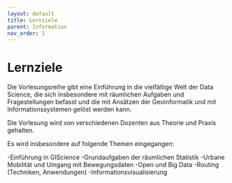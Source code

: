 ```yaml
---
layout: default
title: Lernziele
parent: Information
nav_order: 1
---
```


# Lernziele
Die Vorlesungsreihe gibt eine Einführung in die vielfältige Welt der Data Science, die sich insbesondere mit räumlichen Aufgaben und Fragestellungen befasst und die mit Ansätzen der Geoinformatik und mit Informationssystemen gelöst werden kann.

Die Vorlesung wird von verschiedenen Dozenten aus Theorie und Praxis gehalten.

Es wird insbesondere auf folgende Themen eingegangen:

-Einführung in GIScience
-Grundaufgaben der räumlichen Statistik
-Urbane Mobilität und Umgang mit Bewegungsdaten
-Open und Big Data
-Routing (Techniken, Anwendungen)
-Informationsvisualisierung
